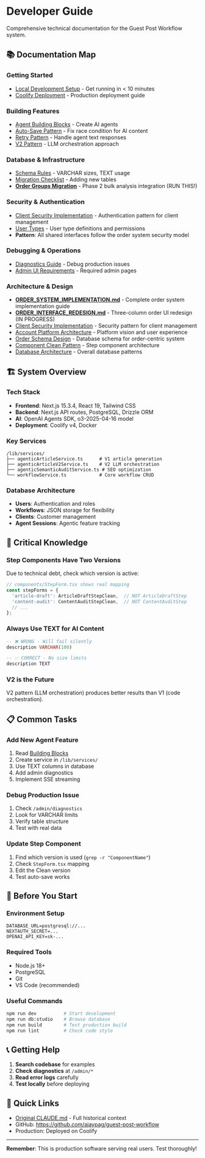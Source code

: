 # Developer Guide

Comprehensive technical documentation for the Guest Post Workflow system.

## 📚 Documentation Map

### Getting Started
- [Local Development Setup](setup/LOCAL_DEV.md) - Get running in < 10 minutes
- [Coolify Deployment](setup/COOLIFY_DEPLOY.md) - Production deployment guide

### Building Features
- [Agent Building Blocks](agents/BUILDING_BLOCKS.md) - Create AI agents
- [Auto-Save Pattern](agents/AUTO_SAVE_PATTERN.md) - Fix race condition for AI content
- [Retry Pattern](agents/RETRY_PATTERN.md) - Handle agent text responses
- [V2 Pattern](agents/V2_PATTERN.md) - LLM orchestration approach

### Database & Infrastructure  
- [Schema Rules](db/SCHEMA_RULES.md) - VARCHAR sizes, TEXT usage
- [Migration Checklist](migrations/CHECKLIST.md) - Adding new tables
- **[Order Groups Migration](architecture/ORDER_GROUPS_MIGRATION.md)** - Phase 2 bulk analysis integration (RUN THIS!)

### Security & Authentication
- [Client Security Implementation](architecture/CLIENT_SECURITY_IMPLEMENTATION.md) - Authentication pattern for client management
- [User Types](architecture/USER_TYPES.md) - User type definitions and permissions
- **Pattern**: All shared interfaces follow the order system security model

### Debugging & Operations
- [Diagnostics Guide](admin/DIAGNOSTICS.md) - Debug production issues
- [Admin UI Requirements](admin/UI_REQUIREMENTS.md) - Required admin pages

### Architecture & Design
- **[ORDER_SYSTEM_IMPLEMENTATION.md](architecture/ORDER_SYSTEM_IMPLEMENTATION.md)** - Complete order system implementation guide
- **[ORDER_INTERFACE_REDESIGN.md](architecture/ORDER_INTERFACE_REDESIGN.md)** - Three-column order UI redesign (IN PROGRESS)
- [Client Security Implementation](architecture/CLIENT_SECURITY_IMPLEMENTATION.md) - Security pattern for client management
- [Account Platform Architecture](architecture/ACCOUNT_PLATFORM_ARCHITECTURE.md) - Platform vision and user experience
- [Order Schema Design](architecture/ORDER_SCHEMA_DESIGN.md) - Database schema for order-centric system
- [Component Clean Pattern](architecture/COMPONENT_PATTERN.md) - Step component architecture
- [Database Architecture](architecture/DATABASE.md) - Overall database patterns

## 🏗️ System Overview

### Tech Stack
- **Frontend**: Next.js 15.3.4, React 19, Tailwind CSS
- **Backend**: Next.js API routes, PostgreSQL, Drizzle ORM
- **AI**: OpenAI Agents SDK, o3-2025-04-16 model
- **Deployment**: Coolify v4, Docker

### Key Services
```
/lib/services/
├── agenticArticleService.ts      # V1 article generation
├── agenticArticleV2Service.ts    # V2 LLM orchestration
├── agenticSemanticAuditService.ts # SEO optimization
└── workflowService.ts            # Core workflow CRUD
```

### Database Architecture
- **Users**: Authentication and roles
- **Workflows**: JSON storage for flexibility
- **Clients**: Customer management
- **Agent Sessions**: Agentic feature tracking

## 🔑 Critical Knowledge

### Step Components Have Two Versions
Due to technical debt, check which version is active:
```typescript
// components/StepForm.tsx shows real mapping
const stepForms = {
  'article-draft': ArticleDraftStepClean,  // NOT ArticleDraftStep
  'content-audit': ContentAuditStepClean,  // NOT ContentAuditStep
  // ...
};
```

### Always Use TEXT for AI Content
```sql
-- ❌ WRONG - Will fail silently
description VARCHAR(100)

-- ✅ CORRECT - No size limits
description TEXT
```

### V2 is the Future
V2 pattern (LLM orchestration) produces better results than V1 (code orchestration).

## 📋 Common Tasks

### Add New Agent Feature
1. Read [Building Blocks](agents/BUILDING_BLOCKS.md)
2. Create service in `/lib/services/`
3. Use TEXT columns in database
4. Add admin diagnostics
5. Implement SSE streaming

### Debug Production Issue
1. Check `/admin/diagnostics`
2. Look for VARCHAR limits
3. Verify table structure
4. Test with real data

### Update Step Component
1. Find which version is used (`grep -r "ComponentName"`)
2. Check `StepForm.tsx` mapping
3. Edit the Clean version
4. Test auto-save works

## 🚨 Before You Start

### Environment Setup
```env
DATABASE_URL=postgresql://...
NEXTAUTH_SECRET=...
OPENAI_API_KEY=sk-...
```

### Required Tools
- Node.js 18+
- PostgreSQL
- Git
- VS Code (recommended)

### Useful Commands
```bash
npm run dev          # Start development
npm run db:studio    # Browse database
npm run build        # Test production build
npm run lint         # Check code style
```

## 📞 Getting Help

1. **Search codebase** for examples
2. **Check diagnostics** at `/admin/*`
3. **Read error logs** carefully
4. **Test locally** before deploying

## 🔗 Quick Links

- [Original CLAUDE.md](archive/DEVELOPER_GUIDE_ORIGINAL.md) - Full historical context
- GitHub: https://github.com/ajaypag/guest-post-workflow
- Production: Deployed on Coolify

---

**Remember**: This is production software serving real users. Test thoroughly!